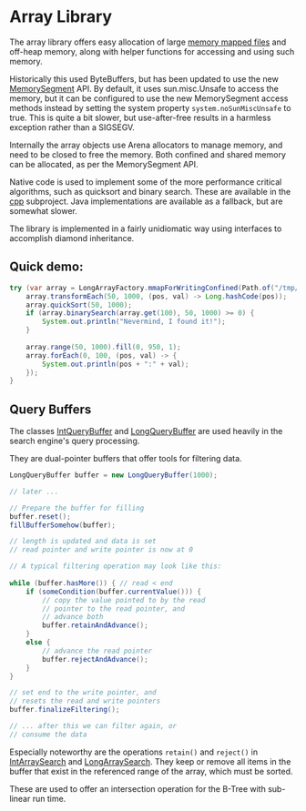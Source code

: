 # Array Library

The array library offers easy allocation of large [memory mapped files](https://en.wikipedia.org/wiki/Memory-mapped_file)
and off-heap memory, along with helper functions for accessing and using such memory.

Historically this used ByteBuffers, but has been updated to use the new [MemorySegment](https://openjdk.org/jeps/454) 
API.  By default, it uses sun.misc.Unsafe to access the memory, but it can be configured to use the new MemorySegment access
methods instead by setting the system property `system.noSunMiscUnsafe` to true.  This is quite a bit slower, but 
use-after-free results in a harmless exception rather than a SIGSEGV.

Internally the array objects use Arena allocators to manage memory, and need to be closed to free the memory.  Both
confined and shared memory can be allocated, as per the MemorySegment API.

Native code is used to implement some of the more performance critical algorithms, 
such as quicksort and binary search.  These are available in the [cpp](cpp) subproject.
Java implementations are available as a fallback, but are somewhat slower.

The library is implemented in a fairly unidiomatic way using interfaces to accomplish diamond inheritance. 

## Quick demo:
```java
try (var array = LongArrayFactory.mmapForWritingConfined(Path.of("/tmp/test"), 1<<16)) {
    array.transformEach(50, 1000, (pos, val) -> Long.hashCode(pos));
    array.quickSort(50, 1000);
    if (array.binarySearch(array.get(100), 50, 1000) >= 0) {
        System.out.println("Nevermind, I found it!");
    }
    
    array.range(50, 1000).fill(0, 950, 1);
    array.forEach(0, 100, (pos, val) -> {
        System.out.println(pos + ":" + val);
    });
}
```


## Query Buffers

The classes [IntQueryBuffer](java/nu/marginalia/array/buffer/IntQueryBuffer.java)
and [LongQueryBuffer](java/nu/marginalia/array/buffer/LongQueryBuffer.java) are used
heavily in the search engine's query processing.

They are dual-pointer buffers that offer tools for filtering data.

```java
LongQueryBuffer buffer = new LongQueryBuffer(1000);

// later ...

// Prepare the buffer for filling
buffer.reset();
fillBufferSomehow(buffer); 

// length is updated and data is set
// read pointer and write pointer is now at 0

// A typical filtering operation may look like this:
        
while (buffer.hasMore()) { // read < end
    if (someCondition(buffer.currentValue())) {
        // copy the value pointed to by the read
        // pointer to the read pointer, and
        // advance both
        buffer.retainAndAdvance();
    }
    else {
        // advance the read pointer
        buffer.rejectAndAdvance();
    }
}

// set end to the write pointer, and 
// resets the read and write pointers
buffer.finalizeFiltering();

// ... after this we can filter again, or
// consume the data
```


Especially noteworthy are the operations `retain()` and `reject()` in
[IntArraySearch](java/nu/marginalia/array/algo/IntArraySearch.java) and [LongArraySearch](java/nu/marginalia/array/algo/LongArraySearch.java).
They keep or remove all items in the buffer that exist in the referenced range of the array,
which must be sorted.

These are used to offer an intersection operation for the B-Tree with sub-linear run time.  
